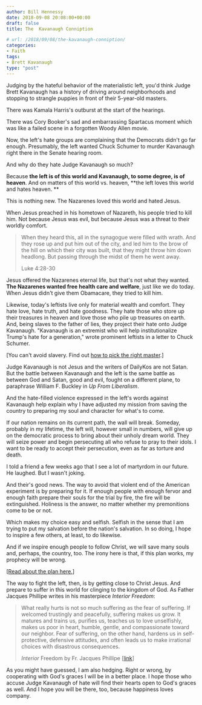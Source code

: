 ```yaml
---
author: Bill Hennessy
date: 2018-09-08 20:08:00+00:00
draft: false
title: The  Kavanaugh Conniption

# url: /2018/09/08/the-kavanaugh-conniption/
categories:
- Faith
tags:
- Brett Kavanaugh
type: "post"
---
```





Judging by the hateful behavior of the materialistic left, you'd think Judge Brett Kavanaugh has a history of driving around neighborhoods and stopping to strangle puppies in front of their 5-year-old masters. 







There was Kamala Harris's outburst at the start of the hearings. 







There was Cory Booker's sad and embarrassing Spartacus moment which was like a failed scene in a forgotten Woody Allen movie. 







Now, the left's hate groups are complaining that the Democrats didn't go far enough. Presumably, the left wanted Chuck Schumer to murder Kavanaugh right there in the Senate hearing room. 







And why do they hate Judge Kavanaugh so much? 







Because **the left is of this world and Kavanaugh, to some degree, is of heaven**. And on matters of this world vs. heaven, **the left loves this world and hates heaven. **







This is nothing new. The Nazarenes loved this world and hated Jesus.







When Jesus preached in his hometown of Nazareth, his people tried to kill him. Not because Jesus was evil, but because Jesus was a threat to their worldly comfort. 







> When they heard this, all in the synagogue were filled with wrath. And they rose up and put him out of the city, and led him to the brow of the hill on which their city was built, that they might throw him down headlong. But passing through the midst of them he went away.
> 
> Luke 4:28-30







Jesus offered the Nazarenes eternal life, but that's not what they wanted. **The Nazarenes wanted free health care and welfare**, just like we do today. When Jesus didn't give them Obamacare, they tried to kill him. 







Likewise, today's leftists live only for material wealth and comfort. They hate love, hate truth, and hate goodness. They hate those who store up their treasures in heaven and love those who pile up treasures on earth. And, being slaves to the father of lies, they project their hate onto Judge Kavanaugh. "Kavanaugh is an extremist who will help institutionalize Trump's hate for a generation," wrote prominent leftists in a letter to Chuck Schumer.







[You can't avoid slavery. Find out [how to pick the right master](https://www.hennessysview.com/2018/08/08/crawling-back-to-happiness-and-freedom/).]







Judge Kavanaugh is not Jesus and the writers of DailyKos are not Satan. But the battle between Kavanaugh and the left is the same battle as between God and Satan, good and evil, fought on a different plane, to paraphrase William F. Buckley in _Up From Liberalism_.  







And the hate-filled violence expressed in the left's words against Kavanaugh help explain why I have adjusted my mission from saving the country to preparing my soul and character for what's to come. 







If our nation remains on its current path, the wall will break. Someday, probably in my lifetime, the left will, however small in numbers, will give up on the democratic process to bring about their unholy dream world. They will seize power and begin persecuting all who refuse to pray to their idols. I want to be ready to accept their persecution, even as far as torture and death.







I told a friend a few weeks ago that I see a lot of martyrdom in our future. He laughed. But I wasn't joking. 







And their's good news. The way to avoid that violent end of the American experiment is by preparing for it. If enough people with enough fervor and enough faith prepare their souls for the trial by fire, the fire will be extinguished. Holiness is the answer, no matter whether my premonitions come to be or not.







Which makes my choice easy and selfish. Selfish in the sense that I am trying to put my salvation before the nation's salvation. In so doing, I hope to inspire a few others, at least, to do likewise.







And if we inspire enough people to follow Christ, we will save many souls and, perhaps, the country, too. The irony here is that, if this plan works, my prophecy will be wrong. 







[[Read about the plan here.](https://www.hennessysview.com/2018/08/10/what-should-we-do-next/)]







The way to fight the left, then, is by getting close to Christ Jesus. And prepare to suffer in this world for clinging to the kingdom of God. As Father Jacques Phillipe writes in his masterpiece _Interior Freedom_:







> What really hurts is not so much suffering as the fear of suffering. If welcomed trustingly and peacefully, suffering makes us grow. It matures and trains us, purifies us, teaches us to love unselfishly, makes us poor in heart, humble, gentle, and compassionate toward our neighbor. Fear of suffering, on the other hand, hardens us in self-protective, defensive attitudes, and often leads us to make irrational choices with disastrous consequences.
> 
> _Interior_ Freedom by Fr. Jacques Phillipe [[link](https://read.amazon.com/kp/embed?asin=B003V8BGI8&preview=newtab&linkCode=kpe&ref_=cm_sw_r_kb_dp_bVcLBb7JDAHXY)]







As you might have guessed, I am also hedging. Right or wrong, by cooperating with God's graces I will be in a better place. I hope those who accuse Judge Kavanaugh of hate will find their hearts open to God's graces as well. And I hope you will be there, too, because happiness loves company.



